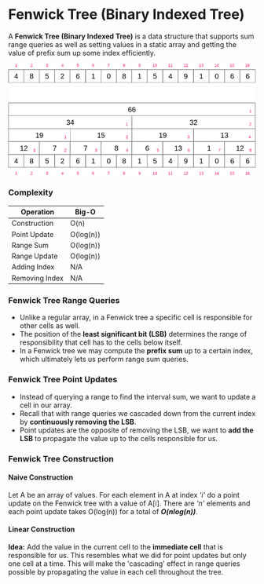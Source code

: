 # Fenwick Tree (Binary Indexed Tree)
A **Fenwick Tree (Binary Indexed Tree)** is a data structure that supports sum range queries as well as setting values in a static array and getting the value of prefix sum up some index efficiently.

<img src="../../../../../resources/images/fenwick-tree.gif" alt="fenwick-tree">

### Complexity
| Operation      | Big-O     |
|----------------|-----------|
| Construction   | O(n)      |
| Point Update   | O(log(n)) |
| Range Sum      | O(log(n)) |
| Range Update   | O(log(n)) |
| Adding Index   | N/A       |
| Removing Index | N/A       |

### Fenwick Tree Range Queries
* Unlike a regular array, in a Fenwick tree a specific cell is responsible for other cells as well.
* The position of the **least significant bit (LSB)** determines the range of responsibility that cell has to the cells below itself.
* In a Fenwick tree we may compute the **prefix sum** up to a certain index, which ultimately lets us perform range sum queries.

### Fenwick Tree Point Updates
* Instead of querying a range to find the interval sum, we want to update a cell in our array.
* Recall that with range queries we cascaded down from the current index by **continuously removing the LSB**.
* Point updates are the opposite of removing the LSB, we want to **add the LSB** to propagate the value up to the cells responsible for us.

### Fenwick Tree Construction 
#### Naive Construction
Let A be an array of values. For each element in A at index _'i'_ do a point update on the Fenwick tree with a value of A[i]. There are _'n'_ elements and each point update takes O(log(n)) for a total of **_O(nlog(n))_**.  

#### Linear Construction
**Idea:** Add the value in the current cell to the **immediate cell** that is responsible for us. This resembles what we did for point updates but only one cell at a time.
This will make the 'cascading' effect in range queries possible by propagating the value in each cell throughout the tree.